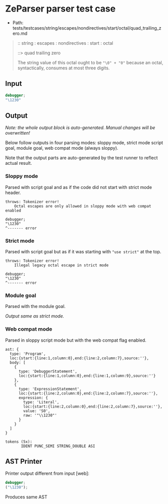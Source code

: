 # ZeParser parser test case

- Path: tests/testcases/string/escapes/nondirectives/start/octal/quad_trailing_zero.md

> :: string : escapes : nondirectives : start : octal
>
> ::> quad trailing zero
>
> The string value of this octal ought to be `"\0" + "0"` because an octal, syntactically, consumes at most three digits.

## Input

`````js
debugger;
"\1230"
`````

## Output

_Note: the whole output block is auto-generated. Manual changes will be overwritten!_

Below follow outputs in four parsing modes: sloppy mode, strict mode script goal, module goal, web compat mode (always sloppy).

Note that the output parts are auto-generated by the test runner to reflect actual result.

### Sloppy mode

Parsed with script goal and as if the code did not start with strict mode header.

`````
throws: Tokenizer error!
    Octal escapes are only allowed in sloppy mode with web compat enabled

debugger;
"\1230"
^------- error
`````

### Strict mode

Parsed with script goal but as if it was starting with `"use strict"` at the top.

`````
throws: Tokenizer error!
    Illegal legacy octal escape in strict mode

debugger;
"\1230"
^------- error
`````


### Module goal

Parsed with the module goal.

_Output same as strict mode._

### Web compat mode

Parsed in sloppy script mode but with the web compat flag enabled.

`````
ast: {
  type: 'Program',
  loc:{start:{line:1,column:0},end:{line:2,column:7},source:''},
  body: [
    {
      type: 'DebuggerStatement',
      loc:{start:{line:1,column:0},end:{line:1,column:9},source:''}
    },
    {
      type: 'ExpressionStatement',
      loc:{start:{line:2,column:0},end:{line:2,column:7},source:''},
      expression: {
        type: 'Literal',
        loc:{start:{line:2,column:0},end:{line:2,column:7},source:''},
        value: 'S0',
        raw: '"\\1230"'
      }
    }
  ]
}

tokens (5x):
       IDENT PUNC_SEMI STRING_DOUBLE ASI
`````


## AST Printer

Printer output different from input [web]:

````js
debugger;
("\1230");
````

Produces same AST
